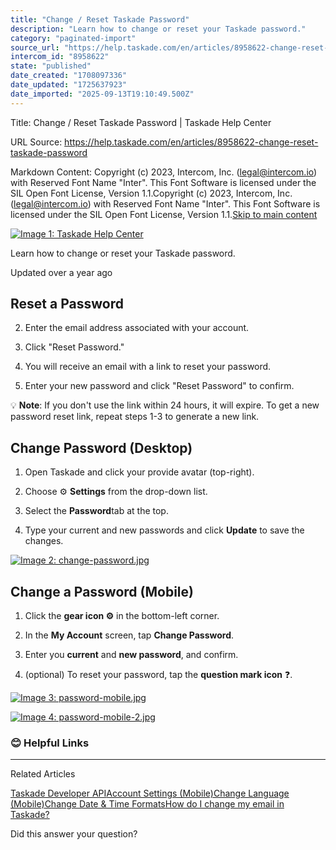 ```yaml
---
title: "Change / Reset Taskade Password"
description: "Learn how to change or reset your Taskade password."
category: "paginated-import"
source_url: "https://help.taskade.com/en/articles/8958622-change-reset-taskade-password"
intercom_id: "8958622"
state: "published"
date_created: "1708097336"
date_updated: "1725637923"
date_imported: "2025-09-13T19:10:49.500Z"
---
```


Title: Change / Reset Taskade Password | Taskade Help Center

URL Source: https://help.taskade.com/en/articles/8958622-change-reset-taskade-password

Markdown Content:
Copyright (c) 2023, Intercom, Inc. (legal@intercom.io) with Reserved Font Name "Inter". This Font Software is licensed under the SIL Open Font License, Version 1.1.Copyright (c) 2023, Intercom, Inc. (legal@intercom.io) with Reserved Font Name "Inter". This Font Software is licensed under the SIL Open Font License, Version 1.1.[Skip to main content](https://help.taskade.com/en/articles/8958622-change-reset-taskade-password#main-content)

[![Image 1: Taskade Help Center](https://downloads.intercomcdn.com/i/o/490280/d14603621e78c833c2d0e66f/2d1230f35f3009fff25b2989e93312a5.png)](https://help.taskade.com/en/)

Learn how to change or reset your Taskade password.

Updated over a year ago

**Reset a Password**
--------------------

2.   Enter the email address associated with your account.

3.   Click "Reset Password."

4.   You will receive an email with a link to reset your password.

5.   Enter your new password and click "Reset Password" to confirm.

💡 **Note**: If you don't use the link within 24 hours, it will expire. To get a new password reset link, repeat steps 1-3 to generate a new link.

**Change Password (Desktop)**
-----------------------------

1.   Open Taskade and click your provide avatar (top-right).

2.   Choose ⚙️ **Settings** from the drop-down list.

3.   Select the **Password**tab at the top.

4.   Type your current and new passwords and click **Update** to save the changes.

[![Image 2: change-password.jpg](https://taskade.intercom-attachments-7.com/i/o/965376084/b1ce083bce0e9716862b5bc7/21518909596819?expires=1757792700&signature=c6f0c4ae502397c6525ea66f81e0a2cb8b6a4dcb284c3a46ef46acdd7d26aa8d&req=fSYiFc54nYlbFb4f3HP0gBJaUyaud3BDChnu6GYW%2BePHc1vRPgK6QjE%2F91YN%0ARVyY%2BBc7p4P55XIu%2Fg%3D%3D%0A)](https://taskade.intercom-attachments-7.com/i/o/965376084/b1ce083bce0e9716862b5bc7/21518909596819?expires=1757792700&signature=c6f0c4ae502397c6525ea66f81e0a2cb8b6a4dcb284c3a46ef46acdd7d26aa8d&req=fSYiFc54nYlbFb4f3HP0gBJaUyaud3BDChnu6GYW%2BePHc1vRPgK6QjE%2F91YN%0ARVyY%2BBc7p4P55XIu%2Fg%3D%3D%0A)

**Change a Password (Mobile)**
------------------------------

1.   Click the **gear icon ⚙️** in the bottom-left corner.

2.   In the **My Account** screen, tap **Change Password**.

3.   Enter you **current** and **new password**, and confirm.

4.   (optional) To reset your password, tap the **question mark icon** ❓.

[![Image 3: password-mobile.jpg](https://taskade.intercom-attachments-7.com/i/o/965376080/a6f62f77fc8d7e0a51b41c30/21519577905939?expires=1757792700&signature=aefaa508f13db47a98662a477534d795c3b347b71453aacecfd5dba0f68362d0&req=fSYiFc54nYlfFb4f3HP0gK4F1S2G8TuKkLDZbmaKkvgvtOW9amGgxGKX14gP%0AoeB76OvD0Gd8a6drWQ%3D%3D%0A)](https://taskade.intercom-attachments-7.com/i/o/965376080/a6f62f77fc8d7e0a51b41c30/21519577905939?expires=1757792700&signature=aefaa508f13db47a98662a477534d795c3b347b71453aacecfd5dba0f68362d0&req=fSYiFc54nYlfFb4f3HP0gK4F1S2G8TuKkLDZbmaKkvgvtOW9amGgxGKX14gP%0AoeB76OvD0Gd8a6drWQ%3D%3D%0A)

[![Image 4: password-mobile-2.jpg](https://taskade.intercom-attachments-7.com/i/o/965376082/0a4a7080c0a4b3f9e5e506e8/21519577907219?expires=1757792700&signature=d502e1e98734c2b252471df8dd50a11b10699bc4f4f048f13931b84f0631897b&req=fSYiFc54nYldFb4f3HP0gJoaDCI4oJgaPriIOh%2BRc5XLdUvPHIwCbdCbpeJv%0AiRSO2ZwqNn5476mQuQ%3D%3D%0A)](https://taskade.intercom-attachments-7.com/i/o/965376082/0a4a7080c0a4b3f9e5e506e8/21519577907219?expires=1757792700&signature=d502e1e98734c2b252471df8dd50a11b10699bc4f4f048f13931b84f0631897b&req=fSYiFc54nYldFb4f3HP0gJoaDCI4oJgaPriIOh%2BRc5XLdUvPHIwCbdCbpeJv%0AiRSO2ZwqNn5476mQuQ%3D%3D%0A)

### **😊 Helpful Links**

* * *

Related Articles

[Taskade Developer API](https://help.taskade.com/en/articles/8958531-taskade-developer-api)[Account Settings (Mobile)](https://help.taskade.com/en/articles/8958585-account-settings-mobile)[Change Language (Mobile)](https://help.taskade.com/en/articles/8958587-change-language-mobile)[Change Date & Time Formats](https://help.taskade.com/en/articles/8958624-change-date-time-formats)[How do I change my email in Taskade?](https://help.taskade.com/en/articles/8958662-how-do-i-change-my-email-in-taskade)

Did this answer your question?
